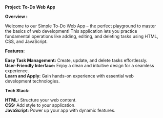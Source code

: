 **Project: To-Do Web App**  

**Overview :**  

Welcome to our Simple To-Do Web App – the perfect playground to master the basics of web development! This application lets you practice fundamental operations like adding, editing, and deleting tasks using HTML, CSS, and JavaScript.  

**Features:**  

**Easy Task Management:** Create, update, and delete tasks effortlessly.  
**User-Friendly Interface:** Enjoy a clean and intuitive design for a seamless experience.  
**Learn and Apply:** Gain hands-on experience with essential web development technologies.  

**Tech Stack:**

**HTML:** Structure your web content.  
**CSS:** Add style to your application.  
**JavaScript:** Power up your app with dynamic features.  
